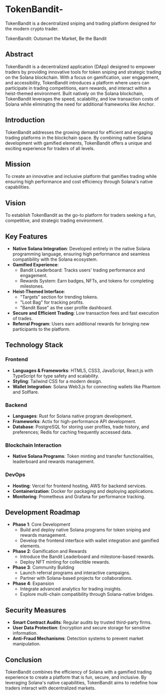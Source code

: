 # TokenBandit-
TokenBandit is a decentralized sniping and trading platform designed for the modern crypto trader.

TokenBandit: Outsmart the Market, Be the Bandit

## Abstract

TokenBandit is a decentralized application (DApp) designed to empower traders by providing innovative tools for token sniping and strategic trading on the Solana blockchain. With a focus on gamification, user engagement, and accessibility, TokenBandit introduces a platform where users can participate in trading competitions, earn rewards, and interact within a heist-themed environment. Built natively on the Solana blockchain, TokenBandit leverages the speed, scalability, and low transaction costs of Solana while eliminating the need for additional frameworks like Anchor.

## Introduction

TokenBandit addresses the growing demand for efficient and engaging trading platforms in the blockchain space. By combining native Solana development with gamified elements, TokenBandit offers a unique and exciting experience for traders of all levels.

## Mission

To create an innovative and inclusive platform that gamifies trading while ensuring high performance and cost efficiency through Solana's native capabilities.

## Vision

To establish TokenBandit as the go-to platform for traders seeking a fun, competitive, and strategic trading environment.

## Key Features

- **Native Solana Integration**: Developed entirely in the native Solana programming language, ensuring high performance and seamless compatibility with the Solana ecosystem.
- **Gamified Experience**:
  - Bandit Leaderboard: Tracks users' trading performance and engagement.
  - Rewards System: Earn badges, NFTs, and tokens for completing milestones.
- **Heist-Themed Interface**:
  - "Targets" section for trending tokens.
  - "Loot Bag" for tracking profits.
  - "Bandit Base" as the user profile dashboard.
- **Secure and Efficient Trading**: Low transaction fees and fast execution of trades.
- **Referral Program**: Users earn additional rewards for bringing new participants to the platform.

## Technology Stack

### Frontend

- **Languages & Frameworks**: HTML5, CSS3, JavaScript, React.js with TypeScript for type safety and scalability.
- **Styling**: Tailwind CSS for a modern design.
- **Wallet Integration**: Solana Web3.js for connecting wallets like Phantom and Solflare.

### Backend

- **Languages**: Rust for Solana native program development.
- **Frameworks**: Actix for high-performance API development.
- **Database**: PostgreSQL for storing user profiles, trade history, and preferences; Redis for caching frequently accessed data.

### Blockchain Interaction

- **Native Solana Programs**: Token minting and transfer functionalities, leaderboard and rewards management.

### DevOps

- **Hosting**: Vercel for frontend hosting, AWS for backend services.
- **Containerization**: Docker for packaging and deploying applications.
- **Monitoring**: Prometheus and Grafana for performance tracking.

## Development Roadmap

- **Phase 1**: Core Development
  - Build and deploy native Solana programs for token sniping and rewards management.
  - Develop the frontend interface with wallet integration and gamified elements.
- **Phase 2**: Gamification and Rewards
  - Introduce the Bandit Leaderboard and milestone-based rewards.
  - Deploy NFT minting for collectible rewards.
- **Phase 3**: Community Building
  - Launch referral programs and interactive campaigns.
  - Partner with Solana-based projects for collaborations.
- **Phase 4**: Expansion
  - Integrate advanced analytics for trading insights.
  - Explore multi-chain compatibility through Solana-native bridges.




## Security Measures

- **Smart Contract Audits**: Regular audits by trusted third-party firms.
- **User Data Protection**: Encryption and secure storage for sensitive information.
- **Anti-Fraud Mechanisms**: Detection systems to prevent market manipulation.

## Conclusion

TokenBandit combines the efficiency of Solana with a gamified trading experience to create a platform that is fun, secure, and inclusive. By leveraging Solana's native capabilities, TokenBandit aims to redefine how traders interact with decentralized markets.
